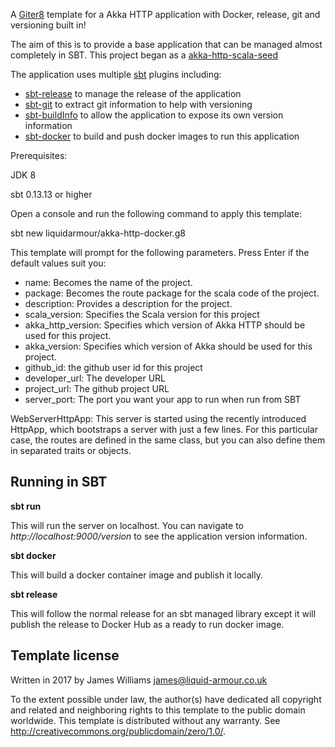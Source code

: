 A [Giter8][g8] template for a Akka HTTP application with Docker, release, git and versioning built in!

The aim of this is to provide a base application that can be managed almost completely in SBT. This project began as a [akka-http-scala-seed] 

The application uses multiple [sbt] plugins including:
 * [sbt-release] to manage the release of the application
 * [sbt-git] to extract git information to help with versioning
 * [sbt-buildInfo] to allow the application to expose its own version information
 * [sbt-docker] to build and push docker images to run this application

Prerequisites:

JDK 8

sbt 0.13.13 or higher

Open a console and run the following command to apply this template:

sbt new liquidarmour/akka-http-docker.g8

This template will prompt for the following parameters. Press Enter if the default values suit you:

- name: Becomes the name of the project.
- package: Becomes the route package for the scala code of the project.
- description: Provides a description for the project.
- scala_version: Specifies the Scala version for this project
- akka_http_version: Specifies which version of Akka HTTP should be used for this project.
- akka_version: Specifies which version of Akka should be used for this project.
- github_id: the github user id for this project
- developer_url: The developer URL
- project_url: The github project URL
- server_port: The port you want your app to run when run from SBT

WebServerHttpApp: This server is started using the recently introduced HttpApp, which bootstraps a server with just a few lines. For this particular case, the routes are defined in the same class, but you can also define them in separated traits or objects.

Running in SBT
--------------
**sbt run**

This will run the server on localhost. You can navigate to *http://localhost:9000/version* to see the application version information.

**sbt docker**

This will build a docker container image and publish it locally.

**sbt release**

This will follow the normal release for an sbt managed library except it will publish the release to Docker Hub as a ready to run docker image.

Template license
----------------
Written in 2017 by James Williams james@liquid-armour.co.uk

To the extent possible under law, the author(s) have dedicated all copyright and related
and neighboring rights to this template to the public domain worldwide.
This template is distributed without any warranty. See <http://creativecommons.org/publicdomain/zero/1.0/>.

[g8]: http://www.foundweekends.org/giter8/
[sbt-release]: https://github.com/sbt/sbt-release
[sbt-git]: https://github.com/sbt/sbt-git
[sbt-buildInfo]: https://github.com/sbt/sbt-buildinfo
[sbt-docker]: https://github.com/marcuslonnberg/sbt-docker
[akka-http-scala-seed]: https://github.com/akka/akka-http-scala-seed.g8
[sbt]: http://www.scala-sbt.org/
